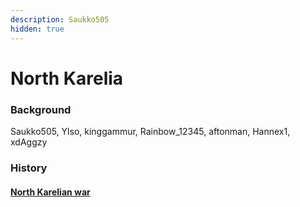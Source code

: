 ```yaml
---
description: Saukko505
hidden: true
---
```


# North Karelia

### Background

Saukko505, Ylso, kinggammur, Rainbow\_12345, aftonman, Hannex1, xdAggzy

### History

#### [North Karelian war](../../../../../server-events/war-and-conflicts/north-karelian-war/)
